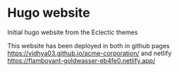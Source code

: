 # Hugo website

Initial hugo website from the Eclectic themes

This website has been deployed in both in github pages https://vidhya03.github.io/acme-corporation/  and netlify https://flamboyant-goldwasser-eb4fe0.netlify.app/  
